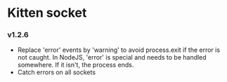 # Kitten socket

### v1.2.6
  - Replace 'error' events by 'warning' to avoid process.exit if the error is not caught.
    In NodeJS, 'error' is special and needs to be handled somewhere. If it isn't, the process ends.
  - Catch errors on all sockets